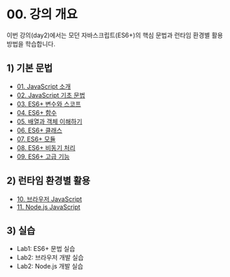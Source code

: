 # 00. 강의 개요

이번 강의(day2)에서는 모던 자바스크립트(ES6+)의 핵심 문법과 런타임 환경별 활용 방법을 학습합니다.

## 1) 기본 문법
- [01. JavaScript 소개](01-Introducing-JavaScript.md)
- [02. JavaScript 기초 문법](02-ES6-Basic.md)
- [03. ES6+ 변수와 스코프](03-ES6-Variables-and-Scoping.md)
- [04. ES6+ 함수](04-ES6-Functions.md)
- [05. 배열과 객체 이해하기](05-Arrays-and-Objects.md)
- [06. ES6+ 클래스](06-ES6-Classes.md)
- [07. ES6+ 모듈](07-ES6-Modules.md)
- [08. ES6+ 비동기 처리](08-ES6-Asynchronous-Processing.md)
- [09. ES6+ 고급 기능](09-ES6-Advanced-Features.md)

## 2) 런타임 환경별 활용
- [10. 브라우저 JavaScript](10-Browser-JavaScript.md)
- [11. Node.js JavaScript](11-Node.js-JavaScript.md)

## 3) 실습
- Lab1: ES6+ 문법 실습
- Lab2: 브라우저 개발 실습
- Lab2: Node.js 개발 실습
